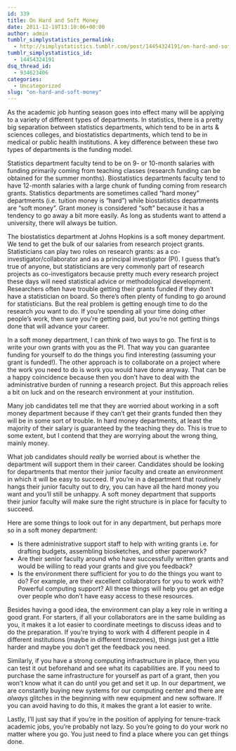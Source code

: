 ```yaml
---
id: 339
title: On Hard and Soft Money
date: 2011-12-19T13:10:06+00:00
author: admin
tumblr_simplystatistics_permalink:
  - http://simplystatistics.tumblr.com/post/14454324191/on-hard-and-soft-money
tumblr_simplystatistics_id:
  - 14454324191
dsq_thread_id:
  - 934623406
categories:
  - Uncategorized
slug: "on-hard-and-soft-money"
---
```

As the academic job hunting season goes into effect many will be applying to a variety of different types of departments. In statistics, there is a pretty big separation between statistics departments, which tend to be in arts & sciences colleges, and biostatistics departments, which tend to be in medical or public health institutions. A key difference between these two types of departments is the funding model.

<!-- more -->Statistics department faculty tend to be on 9- or 10-month salaries with funding primarily coming from teaching classes (research funding can be obtained for the summer months). Biostatistics departments faculty tend to have 12-month salaries with a large chunk of funding coming from research grants. Statistics departments are sometimes called &#8220;hard money&#8221; departments (i.e. tuition money is &#8220;hard&#8221;) while biostatistics departments are &#8220;soft money&#8221;. Grant money is considered &#8220;soft&#8221; because it has a tendency to go away a bit more easily. As long as students want to attend a university, there will always be tuition.

The biostatistics department at Johns Hopkins is a soft money department. We tend to get the bulk of our salaries from research project grants. Statisticians can play two roles on research grants: as a co-investigator/collaborator and as a principal investigator (PI). I guess that&#8217;s true of anyone, but statisticians are very commonly part of research projects as co-investigators because pretty much every research project these days will need statistical advice or methodological development. Researchers often have trouble getting their grants funded if they don&#8217;t have a statistician on board. So there&#8217;s often plenty of funding to go around for statisticians. But the real problem is getting enough time to do the research _you_ want to do. If you&#8217;re spending all your time doing other people&#8217;s work, then sure you&#8217;re getting paid, but you&#8217;re not getting things done that will advance your career.

In a soft money department, I can think of two ways to go. The first is to write your own grants with you as the PI. That way you can guarantee funding for yourself to do the things you find interesting (assuming your grant is funded!). The other approach is to collaborate on a project where the work you need to do is work you would have done anyway. That can be a happy coincidence because then you don&#8217;t have to deal with the administrative burden of running a research project. But this approach relies a bit on luck and on the research environment at your institution.

Many job candidates tell me that they are worried about working in a soft money department because if they can&#8217;t get their grants funded then they will be in some sort of trouble. In hard money departments, at least the majority of their salary is guaranteed by the teaching they do. This is true to some extent, but I contend that they are worrying about the wrong thing, mainly money.

What job candidates should _really_ be worried about is whether the department will support them in their career. Candidates should be looking for departments that mentor their junior faculty and create an environment in which it will be easy to succeed. If you&#8217;re in a department that routinely hangs their junior faculty out to dry, you can have all the hard money you want and you&#8217;ll still be unhappy. A soft money department that supports their junior faculty will make sure the right structure is in place for faculty to succeed. 

Here are some things to look out for in any department, but perhaps more so in a soft money department:

  * Is there administrative support staff to help with writing grants i.e. for drafting budgets, assembling biosketches, and other paperwork?
  * Are their senior faculty around who have successfully written grants and would be willing to read your grants and give you feedback?
  * Is the environment there sufficient for you to do the things you want to do? For example, are their excellent collaborators for you to work with? Powerful computing support? All these things will help you get an edge over people who don&#8217;t have easy access to these resources.

Besides having a good idea, the environment can play a key role in writing a good grant. For starters, if all your collaborators are in the same building as you, it makes it a lot easier to coordinate meetings to discuss ideas and to do the preparation. If you&#8217;re trying to work with 4 different people in 4 different institutions (maybe in different timezones), things just get a little harder and maybe you don&#8217;t get the feedback you need.

Similarly, if you have a strong computing infrastructure in place, then you can test it out beforehand and see what its capabilities are. If you need to purchase the same infrastructure for yourself as part of a grant, then you won&#8217;t know what it can do until you get and set it up. In our department, we are constantly buying new systems for our computing center and there are _always_ glitches in the beginning with new equipment and new software. If you can avoid having to do this, it makes the grant a lot easier to write.

Lastly, I&#8217;ll just say that if you&#8217;re in the position of applying for tenure-track academic jobs, you&#8217;re probably not lazy. So you&#8217;re going to do your work no matter where you go. You just need to find a place where you can get things done. 
